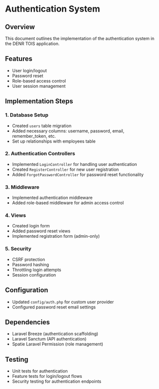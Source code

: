 # Authentication System

## Overview
This document outlines the implementation of the authentication system in the DENR TOIS application.

## Features
- User login/logout
- Password reset
- Role-based access control
- User session management

## Implementation Steps

### 1. Database Setup
- Created `users` table migration
- Added necessary columns: username, password, email, remember_token, etc.
- Set up relationships with employees table

### 2. Authentication Controllers
- Implemented `LoginController` for handling user authentication
- Created `RegisterController` for new user registration
- Added `ForgotPasswordController` for password reset functionality

### 3. Middleware
- Implemented authentication middleware
- Added role-based middleware for admin access control

### 4. Views
- Created login form
- Added password reset views
- Implemented registration form (admin-only)

### 5. Security
- CSRF protection
- Password hashing
- Throttling login attempts
- Session configuration

## Configuration
- Updated `config/auth.php` for custom user provider
- Configured password reset email settings

## Dependencies
- Laravel Breeze (authentication scaffolding)
- Laravel Sanctum (API authentication)
- Spatie Laravel Permission (role management)

## Testing
- Unit tests for authentication
- Feature tests for login/logout flows
- Security testing for authentication endpoints
